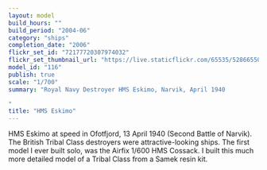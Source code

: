 ```yaml
---
layout: model
build_hours: ""
build_period: "2004-06"
category: "ships"
completion_date: "2006"
flickr_set_id: "72177720307974032"
flickr_set_thumbnail_url: "https://live.staticflickr.com/65535/52866550894_395616c6d3_m.jpg"
model_id: "116"
publish: true
scale: "1/700"
summary: "Royal Navy Destroyer HMS Eskimo, Narvik, April 1940

"
title: "HMS Eskimo"
---
```


HMS Eskimo at speed in Ofotfjord, 13 April 1940 (Second Battle of Narvik). The British Tribal Class destroyers were attractive-looking ships. The first model I ever built solo, was the Airfix 1/600 HMS Cossack. I built this much more detailed model of a Tribal Class from a Samek resin kit.
